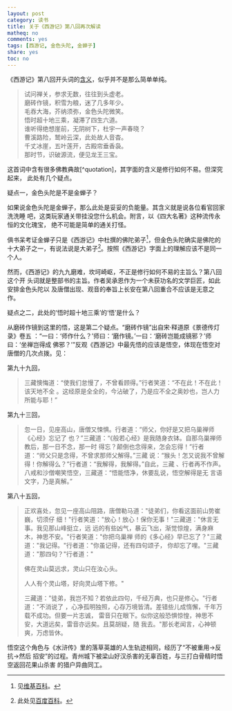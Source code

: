 ```yaml
---
layout: post
category: 读书
title: 关于《西游记》第八回再次解读 
matheq: no
comments: yes
tags: [西游记, 金色头陀, 金蝉子]
share: yes
toc: no
---
```

《西游记》第八回开头词的[含义][note]，似乎并不是那么简单单纯。

> 试问禅关，参求无数，往往到头虚老。  
> 磨砖作镜，积雪为粮，迷了几多年少。  
> 毛吞大海，芥纳须弥，金色头陀微笑。  
> 悟时超十地三乘，凝滞了四生六道。  
> 谁听得绝想崖前，无阴树下，杜宇一声春晓？  
> 曹溪路险，鹫岭云深，此处故人音杳。  
> 千丈冰崖，五叶莲开，古殿帘垂香袅。  
> 那时节，识破源流，便见龙王三宝。

这首词中含有很多佛教典故[^quotation]，其字面的含义是修行如何不易。但深究起来，
此处有几个疑点。

疑点一，金色头陀是不是金蝉子？

如果说金色头陀是金蝉子，那么此处是妥妥的负能量。其含义就是说各位看官回家洗洗睡
吧，这类玩家通关带挂没您什么机会。附言，以《四大名著》这种流传永恒的文化瑰宝，
绝不可能是简单的通关打怪。

俱书呆考证金蝉子只是《西游记》中杜撰的佛陀弟子[^wiki10]，但金色头陀确实是佛陀的
十大弟子之一，有说法说是大弟子[^baidu1]。按照《西游记》字面上的理解应该不是同一
个人。

然而，《西游记》的九九磨难，坎坷崎岖，不正是修行如何不易的主旨么？第八回这个开
头词就是整部书的主旨。作者吴承恩作为一个未获功名的文学巨匠，如此安排金色头陀以
及唐僧出现、观音的奉旨上长安在第八回重合不应该是无意之作。

疑点之二，此处的‘悟时超十地三乘’的‘悟’是什么？

从磨砖作镜到这里的悟，这是第二个疑点。“磨砖作镜”出自宋·释道原《景德传灯录》卷五
：“一曰：‘师作什么？’师曰：‘磨作镜。’一曰：‘磨砖岂能成镜邪？’师曰：‘坐禅岂得成
佛邪？’”反观《西游记》中最先悟的应该是悟空，体现在悟空对唐僧的几次点拨。见：

第九十九回，

> 三藏懊悔道：“使我们怠慢了，不曾看顾得。”行者笑道：“不在此！不在此！该天地不全
> 。这经原是全全的，今沾破了，乃是应不全之奥妙也，岂人力所能与耶！”
>
第九十三回，

> 忽一日，见座高山，唐僧又悚惧。行者道：“师父，你好是又把乌巢禅师《心经》忘记了
> 也？”三藏道：“《般若心经》是我随身衣钵。自那乌巢禅师教后，那一日不念，那一时
> 得忘？颠倒也念得来，怎会忘得！”行者道：“师父只是念得，不曾求那师父解得。”三藏
> 说：“猴头！怎又说我不曾解得！你解得么？”行者道：“我解得，我解得。”自此，三藏
> 、行者再不作声。八戒和沙僧嘲笑悟空，三藏道：“悟能悟净，休要乱说，悟空解得是无
> 言语文字，乃是真解。”

第八十五回，

> 正欢喜处，忽见一座高山阻路，唐僧勒马道："徒弟们，你看这面前山势崔巍，切须仔
> 细！"行者笑道："放心！放心！保你无事！"三藏道："休言无事。我见那山峰挺立，远
> 远的有些凶气，暴云飞出，渐觉惊煌，满身麻木，神思不安。"行者笑道："你把乌巢禅
> 师的《多心经》早已忘了？"三藏道："我记得。"行者道："你虽记得，还有四句颂子，
> 你却忘了哩。"三藏道："那四句？"行者道："
>
> 佛在灵山莫远求，灵山只在汝心头。
>
> 人人有个灵山塔，好向灵山塔下修。"
>
> 三藏道："徒弟，我岂不知？若依此四句，千经万典，也只是修心。"行者道："不消说了
> ，心净孤明独照，心存万境皆清。差错些儿成惰懈，千年万载不成功。但要一片志诚，
> 雷音只在眼下。似你这般恐惧惊惶，神思不安，大道远矣，雷音亦远矣。且莫胡疑，随
> 我去。"那长老闻言，心神顿爽，万虑皆休。

悟空这个角色与《水浒传》里的落草英雄的人生轨迹相同，经历了“不被重用->反抗->然后
招安”的过程。青州城下被梁山好汉杀害的无辜百姓，与三打白骨精时悟空返回花果山杀害
的猎户异曲同工。

[^baidu1]:此处见[百度百科](https://baike.baidu.com/item/%E9%87%91%E8%89%B2%E5%A4%B4%E9%99%80/3541035?fr=aladdin "百度百科")。
[^wiki10]:见[维基百科](https://d1.zgdhhjha.com/zh-hans/%E5%8D%81%E5%A4%A7%E5%BC%9F%E5%AD%90)。
[^quatation]: 此处可参见[百度知道](https://zhidao.baidu.com/question/588279305.html "百度知道")。

[note]:   "http://yanshuo.name/cn/2016/12/journeytowest/" "含义"

